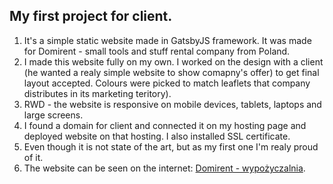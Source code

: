 ## My first project for client.

1. It's a simple static website made in GatsbyJS framework. It was made for Domirent - small tools and stuff rental company from Poland.
2. I made this website fully on my own. I worked on the design with a client (he wanted a realy simple website to show comapny's offer) to get final layout accepted. Colours were picked to match leaflets that company distributes in its marketing teritory). 
3. RWD - the website is responsive on mobile devices, tablets, laptops and large screens.
4. I found a domain for client and connected it on my hosting page and deployed website on that hosting. I also installed SSL certificate.
5. Even though it is not state of the art, but as my first one I'm realy proud of it.
6. The website can be seen on the internet: [Domirent - wypożyczalnia](https://domirent-wypozyczalnia.pl/).
